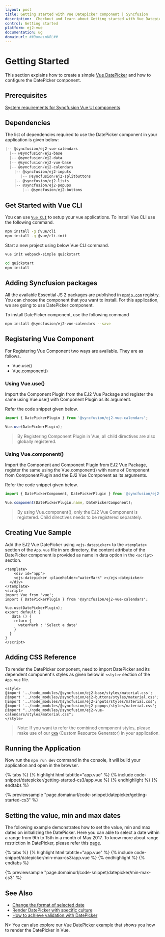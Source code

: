 ```yaml
---
layout: post
title: Getting started with Vue Datepicker component | Syncfusion
description:  Checkout and learn about Getting started with Vue Datepicker component of Syncfusion Essential JS 2 and more details.
control: Getting started 
platform: ej2-vue
documentation: ug
domainurl: ##DomainURL##
---
```


# Getting Started

This section explains how to create a simple [Vue DatePicker](https://www.syncfusion.com/vue-ui-components/vue-datepicker) and how to configure the DatePicker component.

## Prerequisites

[System requirements for Syncfusion Vue UI components](https://ej2.syncfusion.com/vue/documentation/system-requirements/)

## Dependencies

The list of dependencies required to use the DatePicker component in your application is given below:

```javascript
|-- @syncfusion/ej2-vue-calendars
  |-- @syncfusion/ej2-base
  |-- @syncfusion/ej2-data
  |-- @syncfusion/ej2-vue-base
  |-- @syncfusion/ej2-calendars
    |-- @syncfusion/ej2-inputs
       |-- @syncfusion/ej2-splitbuttons
    |-- @syncfusion/ej2-lists
    |-- @syncfusion/ej2-popups
        |-- @syncfusion/ej2-buttons
```

## Get Started with Vue CLI

You can use [`Vue CLI`](https://github.com/vuejs/vue-cli) to setup your vue applications. To install Vue CLI use the following command.

```bash
npm install -g @vue/cli
npm install -g @vue/cli-init
```

Start a new project using below Vue CLI command.

```bash
vue init webpack-simple quickstart

cd quickstart
npm install

```

## Adding Syncfusion packages

All the available Essential JS 2 packages are published in [`npmjs.com`](https://www.npmjs.com/~syncfusionorg) registry. You can choose the component that you want to install. For this application, we are going to use DatePicker component.

To install DatePicker component, use the following command

```bash
npm install @syncfusion/ej2-vue-calendars --save
```

## Registering Vue Component

For Registering Vue Component two ways are available. They are as follows.
* Vue.use()
* Vue.component()

### Using Vue.use()

Import the Component Plugin from the EJ2 Vue Package and register the same using Vue.use() with Component Plugin as its argument.

Refer the code snippet given below.

```ts
import { DatePickerPlugin } from '@syncfusion/ej2-vue-calendars';

Vue.use(DatePickerPlugin);
```

> By Registering Component Plugin in Vue, all child directives are also globally registered.

### Using Vue.component()

Import the Component and Component Plugin from EJ2 Vue Package, register the same using the Vue.component() with name of Component from ComponentPlugin and the EJ2 Vue Component as its arguments.

Refer the code snippet given below.

```ts
import { DatePickerComponent, DatePickerPlugin } from '@syncfusion/ej2-vue-calendars';

Vue.component(DatePickerPlugin.name, DatePickerComponent);
```

> By using Vue.component(), only the EJ2 Vue Component is registered. Child directives needs to be registered separately.

## Creating Vue Sample

Add the EJ2 Vue DatePicker using `<ejs-datepicker>` to the `<template>` section of the `App.vue` file in src directory, the content attribute of the DatePicker component is provided as name in data option in the `<script>` section.

```
<template>
    <div id="app">
    <ejs-datepicker :placeholder="waterMark" ></ejs-datepicker>
  </div>
</template>
<script>
import Vue from 'vue';
import { DatePickerPlugin } from '@syncfusion/ej2-vue-calendars';

Vue.use(DatePickerPlugin);
export default {
   data () {
    return {
      waterMark : 'Select a date'
    }
  }
}
</script>
```

## Adding CSS Reference

To render the DatePicker component, need to import DatePicker and its dependent component's styles as given below in `<style>` section of the `App.vue` file.

```
<style>
@import '../node_modules/@syncfusion/ej2-base/styles/material.css';
@import '../node_modules/@syncfusion/ej2-buttons/styles/material.css';
@import '../node_modules/@syncfusion/ej2-inputs/styles/material.css';
@import '../node_modules/@syncfusion/ej2-popups/styles/material.css';
@import "../node_modules/@syncfusion/ej2-vue-calendars/styles/material.css";
</style>
```

>Note: If you want to refer the combined component styles, please make use of our [`CRG`](https://crg.syncfusion.com/) (Custom Resource Generator) in your application.

## Running the Application

Now run the `npm run dev` command in the console, it will build your application and open in the browser.

{% tabs %}
{% highlight html tabtitle="app.vue" %}
{% include code-snippet/datepicker/getting-started-cs3/app.vue %}
{% endhighlight %}
{% endtabs %}
        
{% previewsample "page.domainurl/code-snippet/datepicker/getting-started-cs3" %}

## Setting the value, min and max dates

The following example demonstrates how to set the value, min and max dates on initializing the DatePicker. Here you can able to select a date within a range from 9th to 15th in a month of May 2017. To know more about range restriction in DatePicker, please refer this [page](./date-range).

{% tabs %}
{% highlight html tabtitle="app.vue" %}
{% include code-snippet/datepicker/min-max-cs3/app.vue %}
{% endhighlight %}
{% endtabs %}
        
{% previewsample "page.domainurl/code-snippet/datepicker/min-max-cs3" %}

## See Also

* [Change the format of selected date](./date-format)
* [Render DatePicker with specific culture](./globalization)
* [How to achieve validation with DatePicker](./how-to/client-side-validation)

N> You can also explore our [Vue DatePicker example](https://ej2.syncfusion.com/vue/demos/#/bootstrap5/datepicker/default.html) that shows you how to render the DatePicker in Vue.
